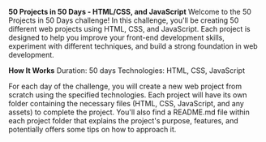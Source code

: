 **50 Projects in 50 Days - HTML/CSS, and JavaScript**
Welcome to the 50 Projects in 50 Days challenge! In this challenge, you'll be creating 50 different web projects using HTML, CSS, and JavaScript. Each project is designed to help you improve your front-end development skills, experiment with different techniques, and build a strong foundation in web development.

**How It Works**
Duration: 50 days
Technologies: HTML, CSS, JavaScript

For each day of the challenge, you will create a new web project from scratch using the specified technologies. Each project will have its own folder containing the necessary files (HTML, CSS, JavaScript, and any assets) to complete the project. You'll also find a README.md file within each project folder that explains the project's purpose, features, and potentially offers some tips on how to approach it.
